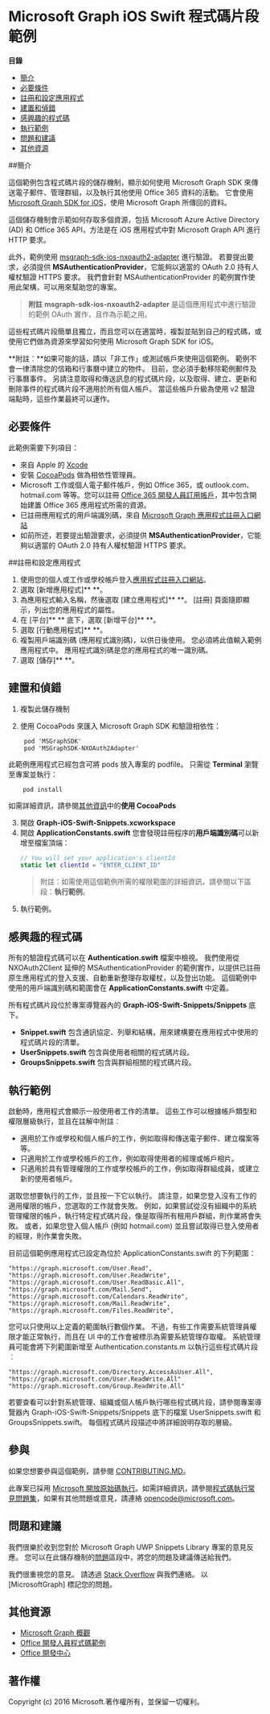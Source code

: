 # Microsoft Graph iOS Swift 程式碼片段範例

**目錄**

* [簡介](#簡介)
* [必要條件](#必要條件)
* [註冊和設定應用程式](#註冊和設定應用程式)
* [建置和偵錯](#建置和偵錯)
* [感興趣的程式碼](#感興趣的程式碼)
* [執行範例](#執行範例)
* [問題和建議](#問題和建議)
* [其他資源](#其他資源)

<a name="introduction"></a>
##簡介

這個範例包含程式碼片段的儲存機制，顯示如何使用 Microsoft Graph SDK 來傳送電子郵件、管理群組，以及執行其他使用 Office 365 資料的活動。 它會使用 [Microsoft Graph SDK for iOS](https://github.com/microsoftgraph/msgraph-sdk-ios)，使用 Microsoft Graph 所傳回的資料。

這個儲存機制會示範如何存取多個資源，包括 Microsoft Azure Active Directory (AD) 和 Office 365 API，方法是在 iOS 應用程式中對 Microsoft Graph API 進行 HTTP 要求。 

此外，範例使用 [msgraph-sdk-ios-nxoauth2-adapter](https://github.com/microsoftgraph/msgraph-sdk-ios-nxoauth2-adapter) 進行驗證。 若要提出要求，必須提供 **MSAuthenticationProvider**，它能夠以適當的 OAuth 2.0 持有人權杖驗證 HTTPS 要求。 我們會針對 MSAuthenticationProvider 的範例實作使用此架構，可以用來幫助您的專案。

 > **附註** **msgraph-sdk-ios-nxoauth2-adapter** 是這個應用程式中進行驗證的範例 OAuth 實作，且作為示範之用。

這些程式碼片段簡單且獨立，而且您可以在適當時，複製並貼到自己的程式碼，或使用它們做為資源來學習如何使用 Microsoft Graph SDK for iOS。

**附註︰**如果可能的話，請以「非工作」或測試帳戶來使用這個範例。 範例不會一律清除您的信箱和行事曆中建立的物件。 目前，您必須手動移除範例郵件及行事曆事件。 另請注意取得和傳送訊息的程式碼片段，以及取得、建立、更新和刪除事件的程式碼片段不適用於所有個人帳戶。 當這些帳戶升級為使用 v2 驗證端點時，這些作業最終可以運作。

 

<a name="prerequisites"></a>
## 必要條件 ##

此範例需要下列項目：  
* 來自 Apple 的 [Xcode](https://developer.apple.com/xcode/downloads/)
* 安裝 [CocoaPods](https://guides.cocoapods.org/using/using-cocoapods.html) 做為相依性管理員。
* Microsoft 工作或個人電子郵件帳戶，例如 Office 365，或 outlook.com、hotmail.com 等等。您可以註冊 [Office 365 開發人員訂用帳戶](https://aka.ms/devprogramsignup)，其中包含開始建置 Office 365 應用程式所需的資源。
* 已註冊應用程式的用戶端識別碼，來自 [Microsoft Graph 應用程式註冊入口網站](https://graph.microsoft.io/en-us/app-registration)
* 如前所述，若要提出驗證要求，必須提供 **MSAuthenticationProvider**，它能夠以適當的 OAuth 2.0 持有人權杖驗證 HTTPS 要求。 


      
<a name="register"></a>
##註冊和設定應用程式

1. 使用您的個人或工作或學校帳戶登入[應用程式註冊入口網站](https://apps.dev.microsoft.com/)。  
2. 選取 [新增應用程式]** **。  
3. 為應用程式輸入名稱，然後選取 [建立應用程式]** **。 [註冊] 頁面隨即顯示，列出您的應用程式的屬性。  
4. 在 [平台]** ** 底下，選取 [新增平台]** **。  
5. 選取 [行動應用程式]** **。  
6. 複製用戶端識別碼 (應用程式識別碼)，以供日後使用。 您必須將此值輸入範例應用程式中。 應用程式識別碼是您的應用程式的唯一識別碼。   
7. 選取 [儲存]** **。  


<a name="build"></a>
## 建置和偵錯 ##

1. 複製此儲存機制
2. 使用 CocoaPods 來匯入 Microsoft Graph SDK 和驗證相依性：

        pod 'MSGraphSDK'
        pod 'MSGraphSDK-NXOAuth2Adapter'


 此範例應用程式已經包含可將 pods 放入專案的 podfile。 只需從 **Terminal** 瀏覽至專案並執行：

        pod install

   如需詳細資訊，請參閱[其他資訊](#其他資訊)中的**使用 CocoaPods**

3. 開啟 **Graph-iOS-Swift-Snippets.xcworkspace**
4. 開啟 **ApplicationConstants.swift** 您會發現註冊程序的**用戶端識別碼**可以新增至檔案頂端：
   ```swift
   // You will set your application's clientId
   static let clientId = "ENTER_CLIENT_ID"    
   ```
    > 附註：如需使用這個範例所需的權限範圍的詳細資訊，請參閱以下區段：**執行範例**。
5. 執行範例。

## 感興趣的程式碼
所有的驗證程式碼可以在 **Authentication.swift** 檔案中檢視。 我們使用從 NXOAuth2Client 延伸的 MSAuthenticationProvider 的範例實作，以提供已註冊原生應用程式的登入支援、自動重新整理存取權杖，以及登出功能。
這個範例中使用的用戶端識別碼和範圍會在 **ApplicationConstants.swift** 中定義。

所有程式碼片段位於專案導覽器內的 **Graph-iOS-Swift-Snippets/Snippets** 底下。
- **Snippet.swift** 包含通訊協定、列舉和結構，用來建構要在應用程式中使用的程式碼片段的清單。
- **UserSnippets.swift** 包含與使用者相關的程式碼片段。
- **GroupsSnippets.swift** 包含與群組相關的程式碼片段。

## 執行範例

啟動時，應用程式會顯示一般使用者工作的清單。 這些工作可以根據帳戶類型和權限層級執行，並且在註解中附註︰

- 適用於工作或學校和個人帳戶的工作，例如取得和傳送電子郵件、建立檔案等等。
- 只適用於工作或學校帳戶的工作，例如取得使用者的經理或帳戶相片。
- 只適用於具有管理權限的工作或學校帳戶的工作，例如取得群組成員，或建立新的使用者帳戶。

選取您想要執行的工作，並且按一下它以執行。 請注意，如果您登入沒有工作的適用權限的帳戶，您選取的工作就會失敗。 例如，如果嘗試從沒有組織中的系統管理權限的帳戶，執行特定程式碼片段，像是取得所有租用戶群組，則作業將會失敗。 或者，如果您登入個人帳戶 (例如 hotmail.com) 並且嘗試取得已登入使用者的經理，則作業會失敗。

目前這個範例應用程式已設定為位於 ApplicationConstants.swift 的下列範圍：

    "https://graph.microsoft.com/User.Read",
    "https://graph.microsoft.com/User.ReadWrite",
    "https://graph.microsoft.com/User.ReadBasic.All",
    "https://graph.microsoft.com/Mail.Send",
    "https://graph.microsoft.com/Calendars.ReadWrite",
    "https://graph.microsoft.com/Mail.ReadWrite",
    "https://graph.microsoft.com/Files.ReadWrite",

您可以只使用以上定義的範圍執行數個作業。 不過，有些工作需要系統管理員權限才能正常執行，而且在 UI 中的工作會被標示為需要系統管理存取權。 系統管理員可能會將下列範圍新增至 Authentication.constants.m 以執行這些程式碼片段︰

    "https://graph.microsoft.com/Directory.AccessAsUser.All",
    "https://graph.microsoft.com/User.ReadWrite.All"
    "https://graph.microsoft.com/Group.ReadWrite.All"

若要查看可以針對系統管理、組織或個人帳戶執行哪些程式碼片段，請參閱專案導覽器內 Graph-iOS-Swift-Snippets/Snippets 底下的檔案 UserSnippets.swift 和 GroupsSnippets.swift。 每個程式碼片段描述中將詳細說明存取的層級。

<a name="contributing"></a>
## 參與 ##

如果您想要參與這個範例，請參閱 [CONTRIBUTING.MD](/CONTRIBUTING.md)。

此專案已採用 [Microsoft 開放原始碼執行](https://opensource.microsoft.com/codeofconduct/)。如需詳細資訊，請參閱[程式碼執行常見問題集](https://opensource.microsoft.com/codeofconduct/faq/)，如果有其他問題或意見，請連絡 [opencode@microsoft.com](mailto:opencode@microsoft.com)。

<a name="questions"></a>
## 問題和建議

我們很樂於收到您對於 Microsoft Graph UWP Snippets Library 專案的意見反應。 您可以在此儲存機制的[問題](https://github.com/microsoftgraph/iOS-objectiveC-snippets-sample/issues)區段中，將您的問題及建議傳送給我們。

我們很重視您的意見。 請透過 [Stack Overflow](http://stackoverflow.com/questions/tagged/office365+or+microsoftgraph) 與我們連絡。 以 [MicrosoftGraph] 標記您的問題。

<a name="additional-resources"></a>
## 其他資源 ##

- [Microsoft Graph 概觀](http://graph.microsoft.io)
- [Office 開發人員程式碼範例](http://dev.office.com/code-samples)
- [Office 開發中心](http://dev.office.com/)


## 著作權
Copyright (c) 2016 Microsoft.著作權所有，並保留一切權利。